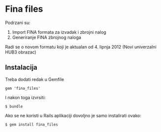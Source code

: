 # Fina files

Podrzani su:

1. Import FINA formata za izvadak i zbrojni nalog
2. Generiranje FINA zbrojnog naloga

Radi se o novom formatu koji je aktualan od 4. lipnja 2012 (Novi univerzalni HUB3 obrazac)

##  Instalacija

Treba dodati redak u Gemfile

    gem 'fina_files'

I nakon toga izvrsiti:

    $ bundle

Ako se ne koristi u Rails aplikaciji dovoljno je samo instalirati ovako:

    $ gem install fina_files

